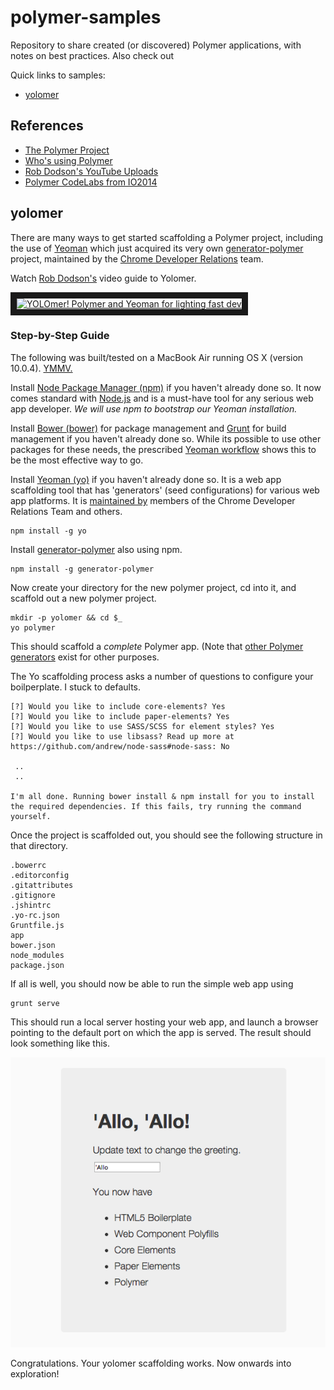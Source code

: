 polymer-samples
===============

Repository to share created (or discovered) Polymer applications, with  notes on best practices. Also check out

Quick links to samples:
 * [yolomer](#yolomer)


References
----------
 * [The Polymer Project](http://www.polymer-project.org/)
 * [Who's using Polymer](https://github.com/Polymer/polymer/wiki/Who's-using-Polymer%3F)
 * [Rob Dodson's YouTube Uploads](https://www.youtube.com/user/letswatchrob)
 * [Polymer CodeLabs from IO2014](http://io2014codelabs.appspot.com/static/index.html)



yolomer
-------

There are many ways to get started scaffolding a Polymer project, including the use of [Yeoman](http://yeoman.io/) which just acquired its very own [generator-polymer](https://github.com/yeoman/generator-polymer) project, maintained by the [Chrome Developer Relations](https://github.com/yeoman) team.

 Watch [Rob Dodson's](https://github.com/robdodson) video guide to Yolomer.

<a href="http://www.youtube.com/watch?feature=player_embedded&v=INH_OW4lFSs" target="_blank" align=center>
<img src="http://img.youtube.com/vi/INH_OW4lFSs/0.jpg" alt="YOLOmer! Polymer and Yeoman for lighting fast dev" 
width="250" border="10" /></a>

### Step-by-Step Guide

The following was built/tested on a MacBook Air running OS X (version 10.0.4). [YMMV.](http://en.wiktionary.org/wiki/your_mileage_may_vary)


Install [Node Package Manager (npm)](https://github.com/npm/npm) if you haven't already done so. It now comes standard with [Node.js](http://nodejs.org/) and is a must-have tool for any serious web app developer. _We will use npm to bootstrap our Yeoman installation._

Install [Bower (bower)](http://bower.io/) for package management and [Grunt](http://gruntjs.com/) for build management if you haven't already done so. While its possible to use other packages for these needs, the  prescribed [Yeoman workflow](http://yeoman.io/assets/img/workflow.1bf8.jpg) shows this to be the most effective way to go.

Install [Yeoman (yo)](http://yeoman.io/learning/) if you haven't already done so. It is a web app scaffolding tool that has 'generators' (seed configurations) for various web app platforms. It is [maintained by](https://github.com/orgs/yeoman/people) members of the Chrome Developer Relations Team and others. 

```
npm install -g yo
```

Install [generator-polymer](https://github.com/yeoman/generator-polymer) also using npm.

```
npm install -g generator-polymer
```

Now create your directory for the new polymer project, cd into it, and scaffold out a new polymer project.

```
mkdir -p yolomer && cd $_
yo polymer
```
This should scaffold a _complete_ Polymer app. (Note that [other Polymer generators](https://github.com/yeoman/generator-polymer#generators) exist for other purposes.

The Yo scaffolding process asks a number of questions to configure your boilperplate. I stuck to defaults.

```
[?] Would you like to include core-elements? Yes
[?] Would you like to include paper-elements? Yes
[?] Would you like to use SASS/SCSS for element styles? Yes
[?] Would you like to use libsass? Read up more at 
https://github.com/andrew/node-sass#node-sass: No

 ..
 ..

I'm all done. Running bower install & npm install for you to install the required dependencies. If this fails, try running the command yourself.
```

Once the project is scaffolded out, you should see the following structure in that directory.

```
.bowerrc
.editorconfig
.gitattributes
.gitignore
.jshintrc
.yo-rc.json
Gruntfile.js
app
bower.json
node_modules
package.json
```

If all is well, you should now be able to run the simple web app using

```
grunt serve
```

This should run a local server hosting your web app, and launch a browser pointing to the default port on which the app is served. The result should look something like this.

![](img/yolomer-1.png)

Congratulations. Your yolomer scaffolding works. Now onwards into exploration!
